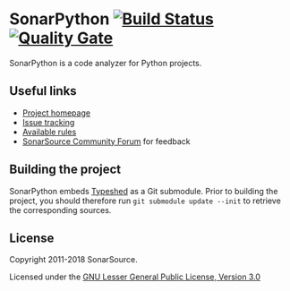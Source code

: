 # SonarPython [![Build Status](https://api.cirrus-ci.com/github/SonarSource/sonar-python.svg?branch=master)](https://cirrus-ci.com/github/SonarSource/sonar-python)  [![Quality Gate](https://next.sonarqube.com/sonarqube/api/project_badges/measure?project=org.sonarsource.python%3Apython&metric=alert_status)](https://next.sonarqube.com/sonarqube/dashboard?id=https://next.sonarqube.com/sonarqube/dashboard?id=org.sonarsource.python%3Apython)

SonarPython is a code analyzer for Python projects. 

## Useful links

* [Project homepage](https://www.sonarsource.com/products/codeanalyzers/sonarpython.html)
* [Issue tracking](http://jira.sonarsource.com/browse/SONARPY)
* [Available rules](https://rules.sonarsource.com/python)
* [SonarSource Community Forum](https://community.sonarsource.com) for feedback

## Building the project

SonarPython embeds [Typeshed](https://github.com/python/typeshed) as a Git submodule. Prior to building the project, you should therefore run `git submodule update --init` to retrieve the corresponding sources.

## License

Copyright 2011-2018 SonarSource.

Licensed under the [GNU Lesser General Public License, Version 3.0](http://www.gnu.org/licenses/lgpl.txt)
